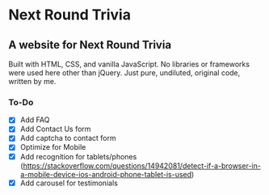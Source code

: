# Next Round Trivia
## A website for Next Round Trivia

Built with HTML, CSS, and vanilla JavaScript. No libraries or frameworks were used here other than jQuery. Just pure, undiluted, original code, written by me.

### To-Do

- [x] Add FAQ
- [x] Add Contact Us form
- [x] Add captcha to contact form
- [x] Optimize for Mobile
- [x] Add recognition for tablets/phones (https://stackoverflow.com/questions/14942081/detect-if-a-browser-in-a-mobile-device-ios-android-phone-tablet-is-used)
- [x] Add carousel for testimonials